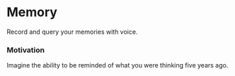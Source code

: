# Memory
Record and query your memories with voice.

### Motivation
Imagine the ability to be reminded of what you were thinking five years ago.
